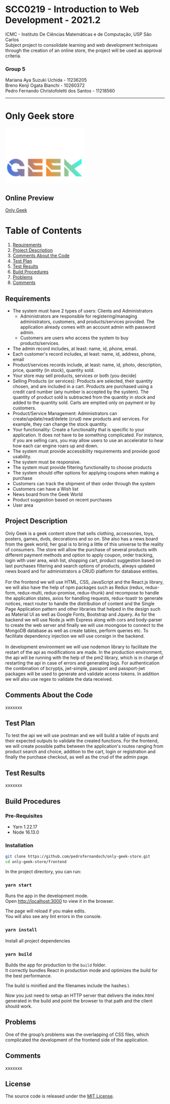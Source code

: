 # SCC0219 - Introduction to Web Development - 2021.2<br>
ICMC - Instituto De Ciências Matemáticas e de Computação, USP São Carlos<br>
Subject project to consolidate learning and web development techniques through the creation of an online store, the project will be used as approval criteria.<br>

### Group 5
Mariana Aya Suzuki Uchida - 11236205<br>
Breno Kenji Ogata Bianchi - 10260372<br>
Pedro Fernando Christofoletti dos Santos  - 11218560<br>

---
# Only Geek store
<img src="old-frontend/images/onlyGeek/logo.png" alt="Only Geek logo" style="width:250px;"/>

## Online Preview
<a href="https://only-geek.pedrofernandoch.repl.co/" target="_blank">Only Geek</a>

# Table of Contents
1. [Requirements](#requirements)
2. [Project Description](#project-description)
3. [Comments About the Code](#comments-about-the-code)
4. [Test Plan](#test-plan)
5. [Test Results](#test-results)
6. [Build Procedures](#build-procedures)
7. [Problems](#problems)
8. [Comments](#comments)

## Requirements

* The system must have 2 types of users: Clients and Administrators
  - Administrators are responsible for registering/managing administrators, customers, and products/services provided. The application already comes with an account admin with password admin.
  - Customers are users who access the system to buy products/services.
* The admin record includes, at least: name, id, phone, email.
* Each customer's record includes, at least: name, id, address, phone, email
* Product/services records include, at least: name, id, photo, description, price, quantity (in stock), quantity sold.
* Your store may sell products, services or both (you decide)
* Selling Products (or services): Products are selected, their quantity chosen, and are included in a cart. Products are purchased using a credit card number (any number is accepted by the system). The quantity of product sold is subtracted from the quantity in stock and added to the quantity sold. Carts are emptied only on payment or by customers.
* Product/Service Management: Administrators can create/update/read/delete (crud) new products and services. For example, they can change the stock quantity.
* Your functionality: Create a functionality that is specific to your application. It does not have to be something complicated. For instance, if you are selling cars, you may allow users to use an accelerator to hear how each car engine roars up and down.   
* The system must provide accessibility requirements and provide good usability. 
* The system must be responsive.
* The system must provide filtering functionality to choose products
* The system should offer options for applying coupons when making a purchase
* Customers can track the shipment of their order through the system
* Customers can have a Wish list
* News board from the Geek World
* Product suggestion based on recent purchases
* User area 

## Project Description

  Only Geek is a geek content store that sells clothing, accessories, toys, posters, games, dvds, decorations and so on. She also has a news board from the geek world, her goal is to bring a little of this universe to the reality of consumers. The store will allow the purchase of several products with different payment methods and option to apply coupon, order tracking, login with user area, wish list, shopping cart, product suggestion based on last purchases filtering and search options of products, always updated news board and for administrators a CRUD platform for database entities.<br><br>
  For the frontend we will use HTML, CSS, JavaScript and the React.js library, we will also have the help of npm packages such as Redux (redux, redux-form, redux-multi, redux-promise, redux-thunk) and recompose to handle the application states, axios for handling requests, redux-toastr to generate notices, react router to handle the distribution of content and the Single Page Application pattern and other libraries that helped in the design such as Material UI as well as Google Fonts, Bootstrap and Jquery. As for the backend we will use Node.js with Express along with cors and body-parser to create the web server and finally we will use moongose to connect to the MongoDB database as well as create tables, perform queries etc. To facilitate dependency injection we will use consign in the backend.<br><br>
  In development environment we will use nodemon library to facilitate the restart of the api as modifications are made. In the production environment, the api will be running with the help of the pm2 library, which is in charge of restarting the api in case of errors and generating logs. For authentication the combination of bcryptjs, jwt-simple, passport and passport-jwt packages will be used to generate and validate access tokens. In addition we will also use regex to validate the data received.

## Comments About the Code

xxxxxxx

## Test Plan

To test the api we will use postman and we will build a table of inputs and their expected outputs to validate the created functions. For the frontend, we will create possible paths between the application's routes ranging from product search and choice, addition to the cart, login or registration and finally the purchase checkout, as well as the crud of the admin page.

## Test Results

xxxxxxx

## Build Procedures

### Pre-Requisites

- Yarn 1.22.17
- Node 16.13.0

### Installation

```bash
git clone https://github.com/pedrofernandoch/only-geek-store.git
cd only-geek-store/frontend
```

In the project directory, you can run:

### `yarn start`

Runs the app in the development mode.\
Open [http://localhost:3000](http://localhost:3000) to view it in the browser.

The page will reload if you make edits.\
You will also see any lint errors in the console.

### `yarn install`

Install all project dependencies

### `yarn build`

Builds the app for production to the `build` folder.\
It correctly bundles React in production mode and optimizes the build for the best performance.

The build is minified and the filenames include the hashes.\

Now you just need to setup an HTTP server that delivers the index.html generated in the build and point the browser to that path  and the client should work.

## Problems

One of the group’s problems was the overlapping of CSS files, which complicated the development of the frontend side of the application. 

## Comments

xxxxxxx

## License

The source code is released under the [MIT License](https://github.com/pedrofernandoch/only-geek-store/blob/master/LICENSE).

